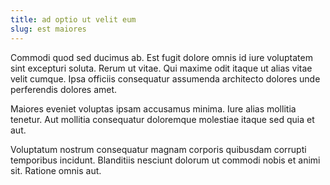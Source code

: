 ```yaml
---
title: ad optio ut velit eum
slug: est maiores
---
```


Commodi quod sed ducimus ab. Est fugit dolore omnis id iure voluptatem sint excepturi soluta. Rerum ut vitae. Qui maxime odit itaque ut alias vitae velit cumque. Ipsa officiis consequatur assumenda architecto dolores unde perferendis dolores amet.

Maiores eveniet voluptas ipsam accusamus minima. Iure alias mollitia tenetur. Aut mollitia consequatur doloremque molestiae itaque sed quia et aut.

Voluptatum nostrum consequatur magnam corporis quibusdam corrupti temporibus incidunt. Blanditiis nesciunt dolorum ut commodi nobis et animi sit. Ratione omnis aut.
